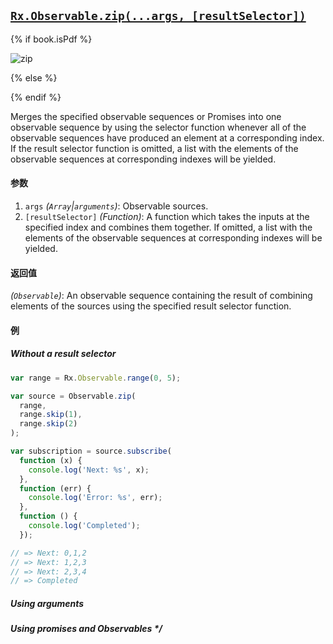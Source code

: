 ## [`Rx.Observable.zip(...args, [resultSelector])`](https://github.com/Reactive-Extensions/RxJS/blob/master/src/core/linq/observable/zip.js)

{% if book.isPdf %}

![zip](http://reactivex.io/documentation/operators/images/zip.png)

{% else %}



{% endif %}

Merges the specified observable sequences or Promises into one observable sequence by using the selector function whenever all of the observable sequences have produced an element at a corresponding index. If the result selector function is omitted, a list with the elements of the observable sequences at corresponding indexes will be yielded.

#### 参数
1. `args` *(`Array`|`arguments`)*: Observable sources.
2. `[resultSelector]` *(Function)*: A function which takes the inputs at the specified index and combines them together.  If omitted, a list with the elements of the observable sequences at corresponding indexes will be yielded.

#### 返回值
*(`Observable`)*: An observable sequence containing the result of combining elements of the sources using the specified result selector function.

#### 例

##### Without a result selector

```js
var range = Rx.Observable.range(0, 5);

var source = Observable.zip(
  range,
  range.skip(1),
  range.skip(2)
);

var subscription = source.subscribe(
  function (x) {
    console.log('Next: %s', x);
  },
  function (err) {
    console.log('Error: %s', err);
  },
  function () {
    console.log('Completed');
  });

// => Next: 0,1,2
// => Next: 1,2,3
// => Next: 2,3,4
// => Completed
``` 

##### Using arguments

[](http://jsbin.com/jaliqo/1/embed?js,console)

##### Using promises and Observables */

[](http://jsbin.com/tuset/1/embed?js,console)